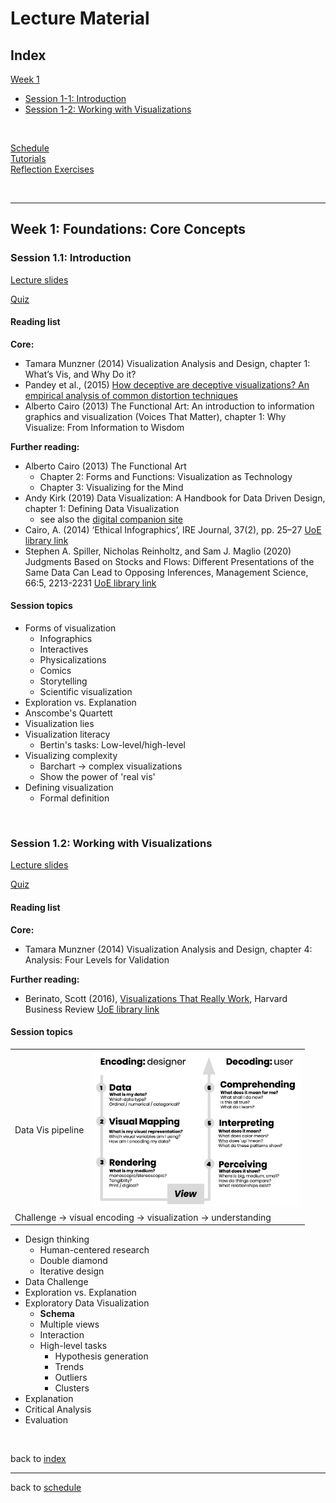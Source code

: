 # Lecture Material


<a name = "index"></a>
## Index

[Week 1](#week_1)  
   * [Session 1-1: Introduction](#1-1)  
   * [Session 1-2: Working with Visualizations](#1-2)

<!-- 
[Week 2](#week_2)  
[Week 3](#week_3)  
[Week 4](#week_4)  
[Week 5](#week_5) 
-->
<p>&nbsp;</p>


[Schedule](index.md)  
[Tutorials](tutorials.md)  
[Reflection Exercises](assessment.md#reflection_exercises)

<p>&nbsp;</p>

***

<a name = "week_1"></a>
## Week 1: Foundations: Core Concepts

<a name = "1-1"></a>
### Session 1.1: Introduction
  [Lecture slides](files/1.1-introduction.pdf)  
  <!-- [[Video]()  -->
  [Quiz](https://forms.gle/qZbJthpG3iTRHzev9)

  
#### Reading list

**Core:**    
* Tamara Munzner (2014) Visualization Analysis and Design, chapter 1: What’s Vis, and Why Do it?
* Pandey et al., (2015) [How deceptive are deceptive visualizations? An empirical analysis of common distortion techniques](https://doi.org/10.1145/2702123.2702608)
* Alberto Cairo (2013) The Functional Art: An introduction to information graphics and visualization (Voices That Matter), chapter 1: Why Visualize: From Information to Wisdom

**Further reading:**  
* Alberto Cairo (2013) The Functional Art
  * Chapter 2: Forms and Functions: Visualization as Technology
  * Chapter 3: Visualizing for the Mind
* Andy Kirk (2019) Data Visualization: A Handbook for Data Driven Design, chapter 1: Defining Data Visualization
  * see also the [digital companion site](http://book.visualisingdata.com) 
* Cairo, A. (2014) ‘Ethical Infographics’, IRE Journal, 37(2), pp. 25–27 [UoE library link](https://discovered.ed.ac.uk/permalink/f/1s15qcp/TN_gale_ofa382013977)
* Stephen A. Spiller, Nicholas Reinholtz, and Sam J. Maglio (2020) Judgments Based on Stocks and Flows: Different Presentations of the Same Data Can Lead to Opposing Inferences, Management Science, 66:5, 2213-2231  [UoE library link](https://discovered.ed.ac.uk/permalink/f/1s15qcp/TN_proquest2124808759)
    
#### Session topics

* Forms of visualization 
    * Infographics
    * Interactives
    * Physicalizations
    * Comics 
    * Storytelling
    * Scientific visualization 
* Exploration vs. Explanation
* Anscombe's Quartett
* Visualization lies
* Visualization literacy
    * Bertin's tasks: Low-level/high-level 
* Visualizing complexity 
    * Barchart -> complex visualizations
    * Show the power of 'real vis'
* Defining visualization
    * Formal definition
<p>&nbsp;</p>


<a name = "1-2"></a>
### Session 1.2: Working with Visualizations

  [Lecture slides](files/1.2-working_with_visualizations.pdf)  
  <!-- [Video]()  -->
  [Quiz](https://forms.gle/hkprcLMTVo17XzPr5)

  
#### Reading list

**Core:**  
* Tamara Munzner (2014) Visualization Analysis and Design, chapter 4: Analysis: Four Levels for Validation

**Further reading:**  
* Berinato, Scott (2016), [Visualizations That Really Work](https://hbr.org/2016/06/visualizations-that-really-work), Harvard Business Review [UoE library link](https://discovered.ed.ac.uk/permalink/f/1s15qcp/TN_gale_ofa453813355)

#### Session topics

<table>
   <tr>
      <td>Data Vis pipeline</td>
      <td><img src = "../images/data_vis_pipeline.png" alt = "data vis pipeline" height = "250" /></td>
   </tr><tr>
      <td colspan = "2">Challenge -> visual encoding -> visualization -> understanding</td>
  </tr>
</table>
<!-- ![Data Vis pipeline](../images/data_vis_pipeline.png | width=250) -->


* Design thinking
   * Human-centered research
   * Double diamond
   * Iterative design
* Data Challenge
* Exploration vs. Explanation
* Exploratory Data Visualization
   * **Schema**
   * Multiple views
   * Interaction
   * High-level tasks
      * Hypothesis generation
      * Trends
      * Outliers
      * Clusters
* Explanation
* Critical Analysis
* Evaluation

<p>&nbsp;</p>

back to [index](#index)


***

<!-- p>&nbsp;</p>


<a name = "week_2"></a>
## Week 2: Design &amp; Tools

<p>&nbsp;</p>

back to [index](#index)


***

<p>&nbsp;</p>


<a name = "week_3"></a>
## Week 3

<p>&nbsp;</p>

back to [index](#index)


***

<p>&nbsp;</p>


<a name = "week_4"></a>
## Week 4

<p>&nbsp;</p>

back to [index](#index)


***

<p>&nbsp;</p>


<a name = "week_5"></a>
## Week 5


<p>&nbsp;</p>

back to [index](#index)
-->

back to [schedule](index.md)


